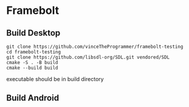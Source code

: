 # Framebolt

## Build Desktop
```
git clone https://github.com/vinceTheProgrammer/framebolt-testing
cd framebolt-testing
git clone https://github.com/libsdl-org/SDL.git vendored/SDL
cmake -S . -B build
cmake --build build
```
executable should be in build directory

## Build Android

